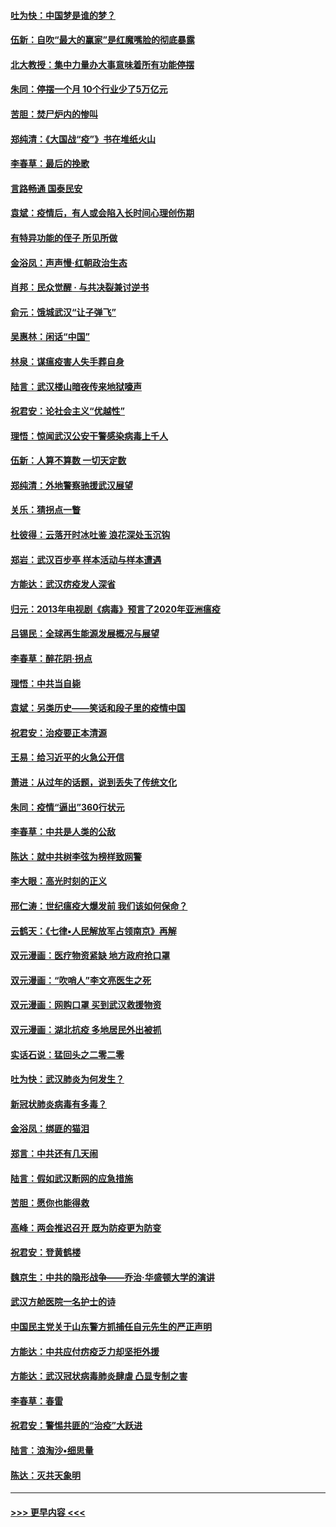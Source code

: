 #### [吐为快：中国梦是谁的梦？](../pages/nsc993/n11906564.md?t=03020603) 
#### [伍新：自吹“最大的赢家”是红魔嘴脸的彻底暴露](../pages/nsc993/n11906407.md?t=03020603) 
#### [北大教授：集中力量办大事意味着所有功能停摆](../pages/nsc993/n11904800.md?t=03020603) 
#### [朱同：停摆一个月 10个行业少了5万亿元](../pages/nsc993/n11904498.md?t=03020603) 
#### [苦胆：焚尸炉内的惨叫](../pages/nsc993/n11904479.md?t=03020603) 
#### [郑纯清：《大国战“疫”》书在堆纸火山](../pages/nsc993/n11904450.md?t=03020603) 
#### [李春草：最后的挽歌](../pages/nsc993/n11904441.md?t=03020603) 
#### [言路畅通 国泰民安](../pages/nsc993/n11904222.md?t=03020603) 
#### [袁斌：疫情后，有人或会陷入长时间心理创伤期](../pages/nsc993/n11901514.md?t=03020603) 
#### [有特异功能的侄子 所见所做](../pages/nsc993/n11901154.md?t=03020603) 
#### [金浴凤：声声慢‧红朝政治生态](../pages/nsc993/n11899553.md?t=03020603) 
#### [肖邦：民众觉醒 · 与共决裂兼讨逆书](../pages/nsc993/n11898435.md?t=03020603) 
#### [俞元：饿城武汉“让子弹飞”](../pages/nsc993/n11898344.md?t=03020603) 
#### [吴惠林：闲话“中国”](../pages/nsc993/n11898182.md?t=03020603) 
#### [林泉：谋瘟疫害人失手葬自身](../pages/nsc993/n11897892.md?t=03020603) 
#### [陆言：武汉楼山暗夜传来地狱嚎声](../pages/nsc993/n11897033.md?t=03020603) 
#### [祝君安：论社会主义“优越性”](../pages/nsc993/n11897005.md?t=03020603) 
#### [理悟：惊闻武汉公安干警感染病毒上千人](../pages/nsc993/n11896947.md?t=03020603) 
#### [伍新：人算不算数 一切天定数](../pages/nsc993/n11893372.md?t=03020603) 
#### [郑纯清：外地警察驰援武汉展望](../pages/nsc993/n11893115.md?t=03020603) 
#### [关乐：猜拐点一瞥](../pages/nsc993/n11893020.md?t=03020603) 
#### [杜彼得：云落开时冰吐鉴 浪花深处玉沉钩](../pages/nsc993/n11892107.md?t=03020603) 
#### [郑岩：武汉百步亭 样本活动与样本遭遇](../pages/nsc993/n11892310.md?t=03020603) 
#### [方能达：武汉疠疫发人深省](../pages/nsc993/n11891376.md?t=03020603) 
#### [归元：2013年电视剧《病毒》预言了2020年亚洲瘟疫](../pages/nsc993/n11891126.md?t=03020603) 
#### [吕锡民：全球再生能源发展概况与展望](../pages/nsc993/n11890613.md?t=03020603) 
#### [李春草：醉花阴·拐点](../pages/nsc993/n11890567.md?t=03020603) 
#### [理悟：中共当自毙](../pages/nsc993/n11890559.md?t=03020603) 
#### [袁斌：另类历史——笑话和段子里的疫情中国](../pages/nsc993/n11889243.md?t=03020603) 
#### [祝君安：治疫要正本清源](../pages/nsc993/n11889085.md?t=03020603) 
#### [王易：给习近平的火急公开信](../pages/nsc993/n11888225.md?t=03020603) 
#### [萧进：从过年的话题，说到丢失了传统文化](../pages/nsc993/n11887732.md?t=03020603) 
#### [朱同：疫情“逼出”360行状元](../pages/nsc993/n11887678.md?t=03020603) 
#### [李春草：中共是人类的公敌](../pages/nsc993/n11887656.md?t=03020603) 
#### [陈达：就中共树李弦为榜样致网警](../pages/nsc993/n11887625.md?t=03020603) 
#### [李大眼：高光时刻的正义](../pages/nsc993/n11887585.md?t=03020603) 
#### [邢仁涛：世纪瘟疫大爆发前 我们该如何保命？](../pages/nsc993/n11887535.md?t=03020603) 
#### [云鹤天：《七律▪人民解放军占领南京》再解](../pages/nsc993/n11887524.md?t=03020603) 
#### [双元漫画：医疗物资紧缺 地方政府抢口罩](../pages/nsc993/n11884744.md?t=03020603) 
#### [双元漫画：“吹哨人”李文亮医生之死](../pages/nsc993/n11884705.md?t=03020603) 
#### [双元漫画：网购口罩 买到武汉救援物资](../pages/nsc993/n11884670.md?t=03020603) 
#### [双元漫画：湖北抗疫 多地居民外出被抓](../pages/nsc993/n11884643.md?t=03020603) 
#### [实话石说：猛回头之二零二零](../pages/nsc993/n11883968.md?t=03020603) 
#### [吐为快：武汉肺炎为何发生？](../pages/nsc993/n11882180.md?t=03020603) 
#### [新冠状肺炎病毒有多毒？](../pages/nsc993/n11881790.md?t=03020603) 
#### [金浴凤：绑匪的猫泪](../pages/nsc993/n11880664.md?t=03020603) 
#### [郑言：中共还有几天闹](../pages/nsc993/n11880645.md?t=03020603) 
#### [陆言：假如武汉断网的应急措施](../pages/nsc993/n11880619.md?t=03020603) 
#### [苦胆：愿你也能得救](../pages/nsc993/n11880601.md?t=03020603) 
#### [高峰：两会推迟召开  既为防疫更为防变](../pages/nsc993/n11879977.md?t=03020603) 
#### [祝君安：登黄鹤楼](../pages/nsc993/n11880583.md?t=03020603) 
#### [魏京生：中共的隐形战争——乔治‧华盛顿大学的演讲](../pages/nsc993/n11879765.md?t=03020603) 
#### [武汉方舱医院一名护士的诗](../pages/nsc993/n11878480.md?t=03020603) 
#### [中国民主党关于山东警方抓捕任自元先生的严正声明](../pages/nsc993/n11877506.md?t=03020603) 
#### [方能达：中共应付疠疫乏力却坚拒外援](../pages/nsc993/n11877497.md?t=03020603) 
#### [方能达：武汉冠状病毒肺炎肆虐 凸显专制之害](../pages/nsc993/n11877475.md?t=03020603) 
#### [李春草：春雷](../pages/nsc993/n11876287.md?t=03020603) 
#### [祝君安：警惕共匪的“治疫”大跃进](../pages/nsc993/n11876084.md?t=03020603) 
#### [陆言：浪淘沙•细思量](../pages/nsc993/n11876071.md?t=03020603) 
#### [陈达：灭共天象明](../pages/nsc993/n11876063.md?t=03020603) 

----
#### [ >>> 更早内容 <<< ](../indexes/nsc993-earlier.md)
